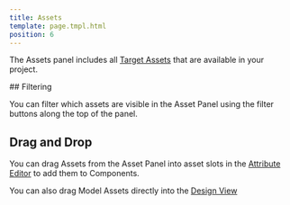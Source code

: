 ```yaml
---
title: Assets
template: page.tmpl.html
position: 6
---
```


The Assets panel includes all [Target Assets][target asset] that are available in your project.

## Filtering

You can filter which assets are visible in the Asset Panel using the filter buttons along the top of the panel.

## Drag and Drop

You can drag Assets from the Asset Panel into asset slots in the [Attribute Editor](/user-manual/designer/interface/attribute-editor) to add them to Components.

You can also drag Model Assets directly into the [Design View](/user-manual/designer/interface/design-view)

[target asset]: /user-manual/glossary/#target_asset